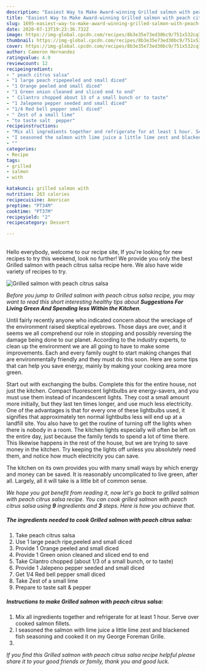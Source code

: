 ```yaml
---
description: "Easiest Way to Make Award-winning Grilled salmon with peach citrus salsa"
title: "Easiest Way to Make Award-winning Grilled salmon with peach citrus salsa"
slug: 1695-easiest-way-to-make-award-winning-grilled-salmon-with-peach-citrus-salsa
date: 2020-07-13T19:23:36.732Z
image: https://img-global.cpcdn.com/recipes/8b3e35e73ed30bc9/751x532cq70/grilled-salmon-with-peach-citrus-salsa-recipe-main-photo.jpg
thumbnail: https://img-global.cpcdn.com/recipes/8b3e35e73ed30bc9/751x532cq70/grilled-salmon-with-peach-citrus-salsa-recipe-main-photo.jpg
cover: https://img-global.cpcdn.com/recipes/8b3e35e73ed30bc9/751x532cq70/grilled-salmon-with-peach-citrus-salsa-recipe-main-photo.jpg
author: Cameron Hernandez
ratingvalue: 4.9
reviewcount: 12
recipeingredient:
- " peach citrus salsa"
- "1 large peach ripepeeled and small diced"
- "1 Orange peeled and small diced"
- "1 Green onion cleaned and sliced end to end"
- " Cilantro chopped about 13 of a small bunch or to taste"
- "1 Jalepeno pepper seeded and small diced"
- "1/4 Red bell pepper small diced"
- " Zest of a small lime"
- "to taste salt  pepper"
recipeinstructions:
- "Mix all ingredients together and refrigerate for at least 1 hour. Serve over cooked salmon fillets."
- "I seasoned the salmon with lime juice a little lime zest and blackened fish seasoning and cooked it on my George Foreman Grille."
- ""
categories:
- Recipe
tags:
- grilled
- salmon
- with

katakunci: grilled salmon with 
nutrition: 263 calories
recipecuisine: American
preptime: "PT34M"
cooktime: "PT37M"
recipeyield: "2"
recipecategory: Dessert

---
```

<br>
Hello everybody, welcome to our recipe site, If you're looking for new recipes to try this weekend, look no further! We provide you only the best Grilled salmon with peach citrus salsa recipe here. We also have wide variety of recipes to try.
<br>


![Grilled salmon with peach citrus salsa](https://img-global.cpcdn.com/recipes/8b3e35e73ed30bc9/751x532cq70/grilled-salmon-with-peach-citrus-salsa-recipe-main-photo.jpg)

<i>Before you jump to Grilled salmon with peach citrus salsa recipe, you may want to read this short interesting healthy tips about 
<strong>Suggestions For Living Green And Spending less Within the Kitchen</strong>.</i>
</br>

Until fairly recently anyone who indicated concern about the wreckage of the environment raised skeptical eyebrows. Those days are over, and it seems we all comprehend our role in stopping and possibly reversing the damage being done to our planet. According to the industry experts, to clean up the environment we are all going to have to make some improvements. Each and every family ought to start making changes that are environmentally friendly and they must do this soon. Here are some tips that can help you save energy, mainly by making your cooking area more green.

Start out with exchanging the bulbs. Complete this for the entire house, not just the kitchen. Compact fluorescent lightbulbs are energy-savers, and you must use them instead of incandescent lights. They cost a small amount more initially, but they last ten times longer, and use much less electricity. One of the advantages is that for every one of these lightbulbs used, it signifies that approximately ten normal lightbulbs less will end up at a landfill site. You also have to get the routine of turning off the lights when there is nobody in a room. The kitchen lights especially will often be left on the entire day, just because the family tends to spend a lot of time there. This likewise happens in the rest of the house, but we are trying to save money in the kitchen. Try keeping the lights off unless you absolutely need them, and notice how much electricity you can save.

The kitchen on its own provides you with many small ways by which energy and money can be saved. It is reasonably uncomplicated to live green, after all. Largely, all it will take is a little bit of common sense.


<i>We hope you got benefit from reading it, now let's go back to grilled salmon with peach citrus salsa recipe. You can cook grilled salmon with peach citrus salsa using <strong>9</strong> ingredients and <strong>3</strong> steps. Here is how you achieve that.
</i>

##### The ingredients needed to cook Grilled salmon with peach citrus salsa:

1. Take  peach citrus salsa
1. Use 1 large peach ripe,peeled and small diced
1. Provide 1 Orange peeled and small diced
1. Provide 1 Green onion cleaned and sliced end to end
1. Take  Cilantro chopped (about 1/3 of a small bunch, or to taste)
1. Provide 1 Jalepeno pepper seeded and small diced
1. Get 1/4 Red bell pepper small diced
1. Take  Zest of a small lime
1. Prepare to taste salt &amp; pepper


##### Instructions to make Grilled salmon with peach citrus salsa:

1. Mix all ingredients together and refrigerate for at least 1 hour. Serve over cooked salmon fillets.
1. I seasoned the salmon with lime juice a little lime zest and blackened fish seasoning and cooked it on my George Foreman Grille.
1. 


<i>If you find this Grilled salmon with peach citrus salsa recipe helpful please share it to your good friends or family, thank you and good luck.</i>
